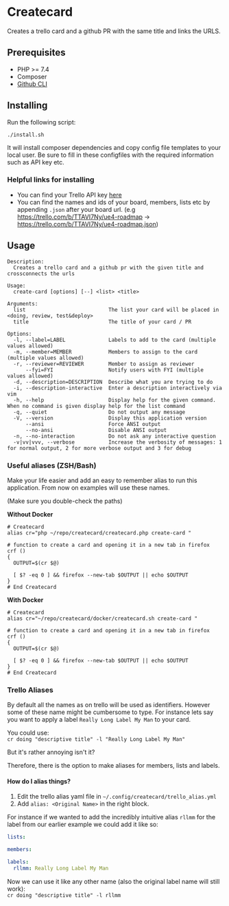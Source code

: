 # Createcard
Creates a trello card and a github PR with the same title and links the URLS.

## Prerequisites
- PHP >= 7.4
- Composer
- [Github CLI](https://github.com/cli/cli)

## Installing
Run the following script:
```
./install.sh
```
It will install composer dependencies and copy config file templates to your local user.
Be sure to fill in these configfiles with the required information such as API key etc.

### Helpful links for installing

- You can find your Trello API key [here](https://trello.com/app-key)
- You can find the names and ids of your board, members, lists etc by appending `.json` after your board url. (e.g https://trello.com/b/TTAVI7Ny/ue4-roadmap -> https://trello.com/b/TTAVI7Ny/ue4-roadmap.json)

## Usage

```
Description:
  Creates a trello card and a github pr with the given title and crossconnects the urls

Usage:
  create-card [options] [--] <list> <title>

Arguments:
  list                           The list your card will be placed in <doing, review, test&deploy>
  title                          The title of your card / PR

Options:
  -l, --label=LABEL              Labels to add to the card (multiple values allowed)
  -m, --member=MEMBER            Members to assign to the card (multiple values allowed)
  -r, --reviewer=REVIEWER        Member to assign as reviewer
      --fyi=FYI                  Notify users with FYI (multiple values allowed)
  -d, --description=DESCRIPTION  Describe what you are trying to do
  -i, --description-interactive  Enter a description interactively via vim
  -h, --help                     Display help for the given command. When no command is given display help for the list command
  -q, --quiet                    Do not output any message
  -V, --version                  Display this application version
      --ansi                     Force ANSI output
      --no-ansi                  Disable ANSI output
  -n, --no-interaction           Do not ask any interactive question
  -v|vv|vvv, --verbose           Increase the verbosity of messages: 1 for normal output, 2 for more verbose output and 3 for debug
```

### Useful aliases (ZSH/Bash)
Make your life easier and add an easy to remember alias to run this application. From now on examples will use these names.

(Make sure you double-check the paths)

**Without Docker**

```
# Createcard
alias cr="php ~/repo/createcard/createcard.php create-card "

# function to create a card and opening it in a new tab in firefox
crf ()
{
  OUTPUT=$(cr $@)

  [ $? -eq 0 ] && firefox --new-tab $OUTPUT || echo $OUTPUT
}
# End Createcard
```

**With Docker**

```
# Createcard
alias cr="~/repo/createcard/docker/createcard.sh create-card "

# function to create a card and opening it in a new tab in firefox
crf ()
{
  OUTPUT=$(cr $@)

  [ $? -eq 0 ] && firefox --new-tab $OUTPUT || echo $OUTPUT
}
# End Createcard
```


### Trello Aliases

By default all the names as on trello will be used as identifiers. However some of these name might be cumbersome to type. 
For instance lets say you want to apply a label `Really Long Label My Man` to your card.   

You could use:  
`cr doing "descriptive title" -l "Really Long Label My Man"` 

But it's rather annoying isn't it?

Therefore, there is the option to make aliases for members, lists and labels.

#### How do I alias things?

1. Edit the trello alias yaml file in `~/.config/createcard/trello_alias.yml`
2. Add `alias: <Original Name>` in the right block.

For instance if we wanted to add the incredibly intuitive alias `rllmm` for the label from our earlier example we could add it like so:

```yaml
lists:

members:

labels:
  rllmm: Really Long Label My Man
```

Now we can use it like any other name (also the original label name will still work):  
`cr doing "descriptive title" -l rllmm`

